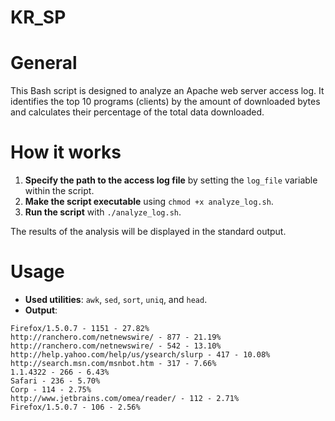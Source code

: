 # KR_SP

# General

This Bash script is designed to analyze an Apache web server access log. It identifies the top 10 programs (clients) by the amount of downloaded bytes and calculates their percentage of the total data downloaded.

# How it works

1. **Specify the path to the access log file** by setting the `log_file` variable within the script.
2. **Make the script executable** using `chmod +x analyze_log.sh`.
3. **Run the script** with `./analyze_log.sh`.

The results of the analysis will be displayed in the standard output.

# Usage

- **Used utilities**: `awk`, `sed`, `sort`, `uniq`, and `head`.
- **Output**:

```
Firefox/1.5.0.7 - 1151 - 27.82%
http://ranchero.com/netnewswire/ - 877 - 21.19%
http://ranchero.com/netnewswire/ - 542 - 13.10%
http://help.yahoo.com/help/us/ysearch/slurp - 417 - 10.08%
http://search.msn.com/msnbot.htm - 317 - 7.66%
1.1.4322 - 266 - 6.43%
Safari - 236 - 5.70%
Corp - 114 - 2.75%
http://www.jetbrains.com/omea/reader/ - 112 - 2.71%
Firefox/1.5.0.7 - 106 - 2.56%
```
